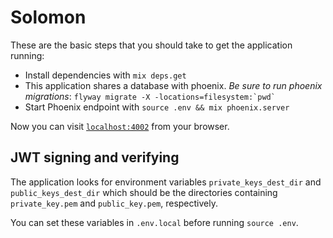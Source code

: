 # Solomon

These are the basic steps that you should take to get the application running:

  * Install dependencies with `mix deps.get`
  * This application shares a database with phoenix.  *Be sure to run phoenix migrations*: ``flyway migrate -X -locations=filesystem:`pwd` ``
  * Start Phoenix endpoint with `source .env && mix phoenix.server`

Now you can visit [`localhost:4002`](http://localhost:4002) from your browser.

## JWT signing and verifying

The application looks for environment variables `private_keys_dest_dir` and
`public_keys_dest_dir` which should be the directories containing
`private_key.pem` and `public_key.pem`, respectively.

You can set these variables in `.env.local` before running `source .env`.
